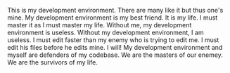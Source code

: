 This is my development environment. There are many like it but thus one's mine. My development environment is my best friend. It is my life. I must
master it as I must master my life. Without me, my development environment is useless. Without my development environment, I am useless. I must edit
faster than my enemy who is trying to edit me. I must edit his files before he edits mine. I will! My development environment and
myself are defenders of my codebase. We are the masters of our enemey. We are the survivors of my life.
